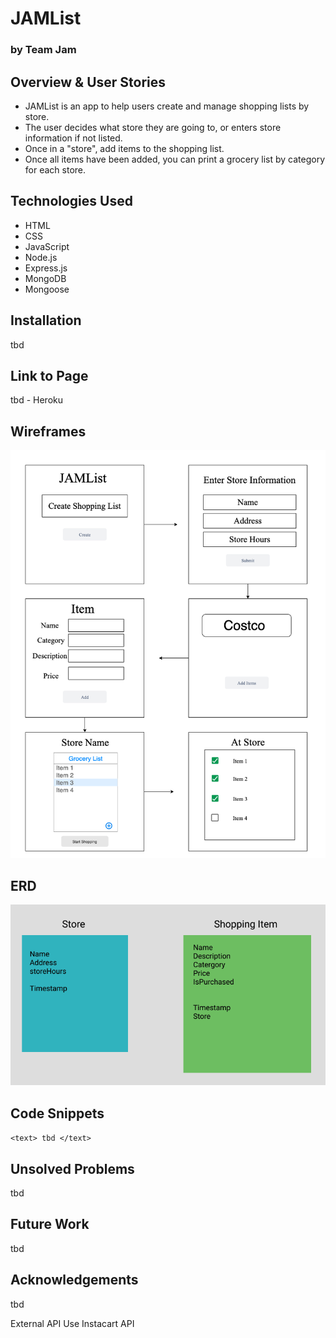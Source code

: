 # JAMList
### by Team Jam

## Overview & User Stories
- JAMList is an app to help users create and manage shopping lists by store.
- The user decides what store they are going to, or enters store information if not listed.
- Once in a "store", add items to the shopping list.
- Once all items have been added, you can print a grocery list by category for each store.

## Technologies Used
* HTML
* CSS
* JavaScript
* Node.js
* Express.js
* MongoDB
* Mongoose

## Installation
tbd

## Link to Page
tbd - Heroku

## Wireframes
![Image of Wireframe](./assets/wireframe.png)

## ERD
![Image of ERD](./assets/erd.png)

## Code Snippets
`<text> tbd </text>`

## Unsolved Problems
tbd

## Future Work
tbd

## Acknowledgements
tbd

External API Use
Instacart API
